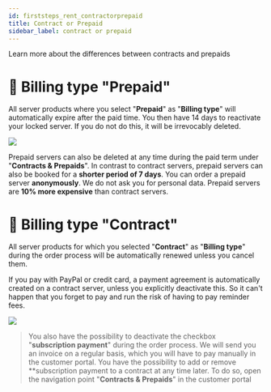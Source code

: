 ```yaml
---
id: firststeps_rent_contractorprepaid
title: Contract or Prepaid
sidebar_label: contract or prepaid
---
```

Learn more about the differences between contracts and prepaids

# 📘 Billing type "Prepaid"
All server products where you select "**Prepaid**" as "**Billing type**" will automatically expire after the paid time. You then have 14 days to reactivate your locked server. If you do not do this, it will be irrevocably deleted.

![](https://i.imgur.com/JZYdxnA.png)

Prepaid servers can also be deleted at any time during the paid term under "**Contracts & Prepaids**".
In contrast to contract servers, prepaid servers can also be booked for a **shorter period of 7 days**.
You can order a prepaid server **anonymously**. We do not ask you for personal data.
Prepaid servers are **10% more expensive** than contract servers.

# 📙 Billing type "Contract"

All server products for which you selected "**Contract**" as "**Billing type**" during the order process will be automatically renewed unless you cancel them.

[](https://i.imgur.com/3iBgHz7.png)

If you pay with PayPal or credit card, a payment agreement is automatically created on a contract server, unless you explicitly deactivate this. So it can't happen that you forget to pay and run the risk of having to pay reminder fees.

![](https://i.imgur.com/L5wuAsK.png)

> You also have the possibility to deactivate the checkbox "**subscription payment**" during the order process. We will send you an invoice on a regular basis, which you will have to pay manually in the customer portal.
You have the possibility to add or remove **subscription payment to a contract at any time later. To do so, open the navigation point "**Contracts & Prepaids**" in the customer portal